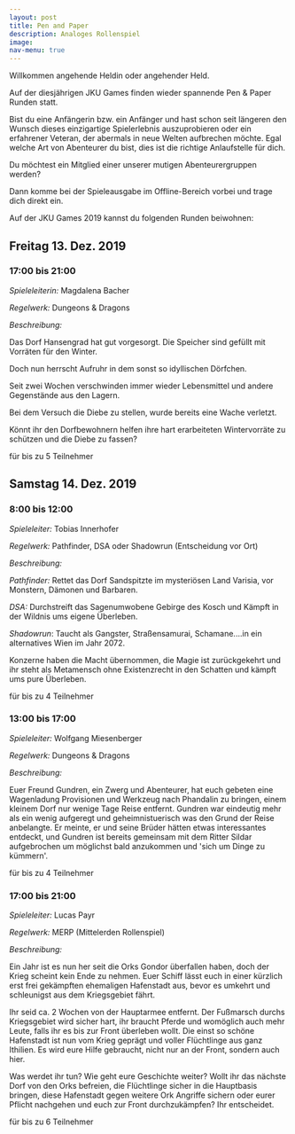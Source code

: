 ```yaml
---
layout: post
title: Pen and Paper
description: Analoges Rollenspiel
image: 
nav-menu: true
---
```


Willkommen angehende Heldin oder angehender Held.

Auf der diesjährigen JKU Games finden wieder spannende Pen & Paper
Runden statt.

Bist du eine Anfängerin bzw. ein Anfänger und hast schon seit längeren
den Wunsch dieses einzigartige Spielerlebnis auszuprobieren oder ein
erfahrener Veteran, der abermals in neue Welten aufbrechen möchte. Egal
welche Art von Abenteurer du bist, dies ist die richtige Anlaufstelle
für dich.

Du möchtest ein Mitglied einer unserer mutigen Abenteurergruppen werden?

Dann komme bei der Spieleausgabe im Offline-Bereich vorbei und trage
dich direkt ein.

Auf der JKU Games 2019 kannst du folgenden Runden beiwohnen:

## Freitag 13. Dez. 2019

### 17:00 bis 21:00

*Spieleleiterin:* Magdalena Bacher

*Regelwerk:* Dungeons & Dragons

*Beschreibung:*

Das Dorf Hansengrad hat gut vorgesorgt. Die Speicher sind gefüllt mit
Vorräten für den Winter.

Doch nun herrscht Aufruhr in dem sonst so idyllischen Dörfchen.

Seit zwei Wochen verschwinden immer wieder Lebensmittel und andere
Gegenstände aus den Lagern.

Bei dem Versuch die Diebe zu stellen, wurde bereits eine Wache verletzt.

Könnt ihr den Dorfbewohnern helfen ihre hart erarbeiteten Wintervorräte
zu schützen und die Diebe zu fassen?

für bis zu 5 Teilnehmer

## Samstag 14. Dez. 2019

### 8:00 bis 12:00

*Spieleleiter:* Tobias Innerhofer

*Regelwerk:* Pathfinder, DSA oder Shadowrun (Entscheidung vor Ort)

*Beschreibung:*

*Pathfinder:* Rettet das Dorf Sandspitzte im mysteriösen Land Varisia,
vor Monstern, Dämonen und Barbaren.

*DSA:* Durchstreift das Sagenumwobene Gebirge des Kosch und Kämpft in
der Wildnis ums eigene Überleben.

*Shadowrun*: Taucht als Gangster, Straßensamurai, Schamane\....in ein
alternatives Wien im Jahr 2072.

Konzerne haben die Macht übernommen, die Magie ist zurückgekehrt und ihr
steht als Metamensch ohne Existenzrecht in den Schatten und kämpft ums
pure Überleben.

für bis zu 4 Teilnehmer

### 13:00 bis 17:00

*Spieleleiter:* Wolfgang Miesenberger

*Regelwerk:* Dungeons & Dragons

*Beschreibung:*

Euer Freund Gundren, ein Zwerg und Abenteurer, hat euch gebeten eine
Wagenladung Provisionen und Werkzeug nach Phandalin zu bringen, einem
kleinem Dorf nur wenige Tage Reise entfernt. Gundren war eindeutig mehr
als ein wenig aufgeregt und geheimnistuerisch was den Grund der Reise
anbelangte. Er meinte, er und seine Brüder hätten etwas interessantes
entdeckt, und Gundren ist bereits gemeinsam mit dem Ritter Sildar
aufgebrochen um möglichst bald anzukommen und \'sich um Dinge zu
kümmern\'.

für bis zu 4 Teilnehmer

### 17:00 bis 21:00

*Spieleleiter:* Lucas Payr

*Regelwerk:* MERP (Mittelerden Rollenspiel)

*Beschreibung:*

Ein Jahr ist es nun her seit die Orks Gondor überfallen haben, doch der
Krieg scheint kein Ende zu nehmen. Euer Schiff lässt euch in einer
kürzlich erst frei gekämpften ehemaligen Hafenstadt aus, bevor es
umkehrt und schleunigst aus dem Kriegsgebiet fährt.

Ihr seid ca. 2 Wochen von der Hauptarmee entfernt. Der Fußmarsch durchs
Kriegsgebiet wird sicher hart, ihr braucht Pferde und womöglich auch
mehr Leute, falls ihr es bis zur Front überleben wollt. Die einst so
schöne Hafenstadt ist nun vom Krieg geprägt und voller Flüchtlinge aus
ganz Ithilien. Es wird eure Hilfe gebraucht, nicht nur an der Front,
sondern auch hier.

Was werdet ihr tun? Wie geht eure Geschichte weiter? Wollt ihr das
nächste Dorf von den Orks befreien, die Flüchtlinge sicher in die
Hauptbasis bringen, diese Hafenstadt gegen weitere Ork Angriffe sichern
oder eurer Pflicht nachgehen und euch zur Front durchzukämpfen? Ihr
entscheidet.

für bis zu 6 Teilnehmer
